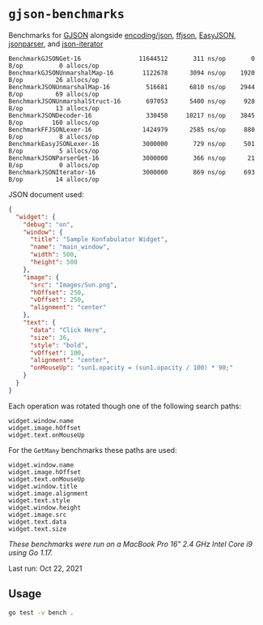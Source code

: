 # `gjson-benchmarks`

Benchmarks for [GJSON](https://github.com/tidwall/gjson)
alongside [encoding/json](https://golang.org/pkg/encoding/json/),
[ffjson](https://github.com/pquerna/ffjson),
[EasyJSON](https://github.com/mailru/easyjson),
[jsonparser](https://github.com/buger/jsonparser),
and [json-iterator](https://github.com/json-iterator/go)

```
BenchmarkGJSONGet-16                11644512       311 ns/op       0 B/op	       0 allocs/op
BenchmarkGJSONUnmarshalMap-16        1122678      3094 ns/op    1920 B/op	      26 allocs/op
BenchmarkJSONUnmarshalMap-16          516681      6810 ns/op    2944 B/op	      69 allocs/op
BenchmarkJSONUnmarshalStruct-16       697053      5400 ns/op     928 B/op	      13 allocs/op
BenchmarkJSONDecoder-16               330450     10217 ns/op    3845 B/op	     160 allocs/op
BenchmarkFFJSONLexer-16              1424979      2585 ns/op     880 B/op	       8 allocs/op
BenchmarkEasyJSONLexer-16            3000000       729 ns/op     501 B/op	       5 allocs/op
BenchmarkJSONParserGet-16            3000000       366 ns/op      21 B/op	       0 allocs/op
BenchmarkJSONIterator-16             3000000       869 ns/op     693 B/op	      14 allocs/op
```

JSON document used:

```json
{
  "widget": {
    "debug": "on",
    "window": {
      "title": "Sample Konfabulator Widget",
      "name": "main_window",
      "width": 500,
      "height": 500
    },
    "image": {
      "src": "Images/Sun.png",
      "hOffset": 250,
      "vOffset": 250,
      "alignment": "center"
    },
    "text": {
      "data": "Click Here",
      "size": 36,
      "style": "bold",
      "vOffset": 100,
      "alignment": "center",
      "onMouseUp": "sun1.opacity = (sun1.opacity / 100) * 90;"
    }
  }
}    
```

Each operation was rotated though one of the following search paths:

```
widget.window.name
widget.image.hOffset
widget.text.onMouseUp
```

For the `GetMany` benchmarks these paths are used:

```
widget.window.name
widget.image.hOffset
widget.text.onMouseUp
widget.window.title
widget.image.alignment
widget.text.style
widget.window.height
widget.image.src
widget.text.data
widget.text.size
```

*These benchmarks were run on a MacBook Pro 16" 2.4 GHz Intel Core i9 using Go 1.17.*

Last run: Oct 22, 2021

## Usage

```sh
go test -v bench .
```
